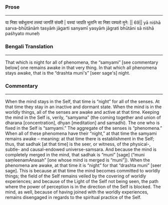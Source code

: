 ### Prose 
 --- 
या निशा सर्वभूतानां तस्यां जागर्ति संयमी |
यस्यां जाग्रति भूतानि सा निशा पश्यतो मुने: || 69||
yā niśhā sarva-bhūtānāṁ tasyāṁ jāgarti sanyamī
yasyāṁ jāgrati bhūtāni sā niśhā paśhyato muneḥ

### Bengali Translation 
 --- 
That which is night for all of phenomena, the “samyami” [see commentary below] one remains awake in that very thing. In that which all phenomena stays awake, that is the “drashta muni's” [seer sage's]  night.

### Commentary 
 --- 
When the mind stays in the Self, that time is “night” for all of the senses. At that time they stay in an inactive and dormant state. When the mind is in the worldly things, all of the senses are awake and active at that time. Keeping the mind in the Self is, verily, “samyama” (the coming together and union of dharana [concentration], dhyan [meditation] and samadhi). The one who is fixed in the Self is “samyami.” The aggregate of the senses is “phenomena.” When all of these phenomena have their “night,” at that time the samyami remains awake – meaning: at that time there is establishment in the Self; thus, that sadhak [at that time] is the seer, or witness, of the physical-, subtle- and causal-endowed universe-samsara. And because the mind is completely merged in the mind, that sadhak is “muni” [sage] (“muni saṃleenamAnasah” [one whose mind is merged is “muni”]). When the phenomena are awake, at that time it is “night” for that “drashta muni” [seer sage]. This is because at that time the mind becomes committed to worldly things; the field of the Self remains veiled by the covering of worldly experiences; and because of the Light of the Self not being seen, the path where the power of perception is in the direction of the Self is blocked. The mind, as well, because of having joined with the worldly experiences, remains disengaged in regards to the spiritual practice of the Self.